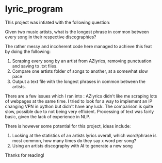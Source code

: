 # lyric_program

This project was intiated with the following question:

Given two music artists, what is the longest phrase in common between every song in their respective discographies? 

The rather messy and incoherent code here managed to achieve this feat by doing the following:
1. Scraping every song by an artist from AZlyrics, removing punctuation and saving to .txt files.
2. Compare one artists folder of songs to another, at a somewhat slow pace
3. Output a text file with the longest phrases in common between the artists.

There are a few issues which I ran into :
AZlyrics didn't like me scraping lots of webpages at the same time. I tried to look for a way to implement an IP changing VPN in python but didn't have any luck.
The comparison is quite slow, possible due to not being very efficient. 
Processing of text was fairly basic, given the lack of experience in NLP.

There is however some potential for this project, ideas include:
1. Looking at the statistics of an artists lyrics overall, which word/phrase is most common, how many times do they say x word per song?
2. Using an artists discography with AI to generate a new song

Thanks for reading!
